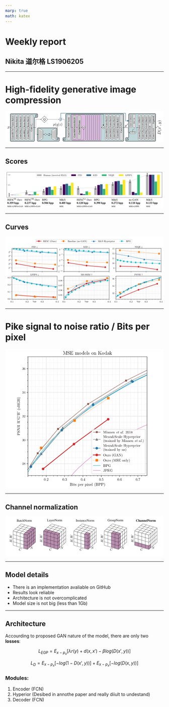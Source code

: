 ```yaml
---
marp: true
math: katex
---
```


<style>
div.twocols {
  margin-top: 35px;
  column-count: 2;
}
div.twocols p:first-child,
div.twocols h1:first-child,
div.twocols h2:first-child,
div.twocols ul:first-child,
div.twocols ul li:first-child,
div.twocols ul li p:first-child {
  margin-top: 0 !important;
}
div.twocols p.break {
  break-before: column;
  margin-top: 0;
}
</style>

# Weekly report

## Nikita 道尔格 LS1906205

---

# High-fidelity generative image compression

![](architecture.png)

---

## Scores

![](scores.png)

---

## Curves

![](curves.png)

---

# Pike signal to noise ratio / Bits per pixel

![h:500](gan-better.png)

---

## Channel normalization

![](channel-norm.png)

---

## Model details

- There is an implementation avaliable on GitHub
- Results look reliable
- Architecture is not overcomplicated
- Model size is not big (less than 1Gb)

---

## Architecture

Accourding to proposed GAN nature of the model, there are only two **losses**:

$$
L_{EGP}=E_{x-p_x}[\lambda r(y) + d(x, x') - \beta log(D(x', y))]
$$

$$
L_D=E_{x-p_x}[-log(1 - D(x', y))] + E_{x-p_x}[-log(D(x, y))]
$$

### Modules:

1. Encoder (FCN)
2. Hyperior (Desibed in annothe paper and really diiult to undestand)
3. Decoder (FCN)
